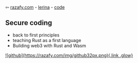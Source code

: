 ⇦ [razafy.com](../../../index.html)  - [lerina](../../index.html) - [code](../index.html)  


## Secure coding

-   back to first principles
-   teaching Rust as a first language
-   Building web3 with Rust and Wasm

<footer>
  <a href="https://github.com/lerina" target="_blank" title="github">![github](https://razafy.com/img/github32px.png){.link .glow}
  </a>
</footer>
